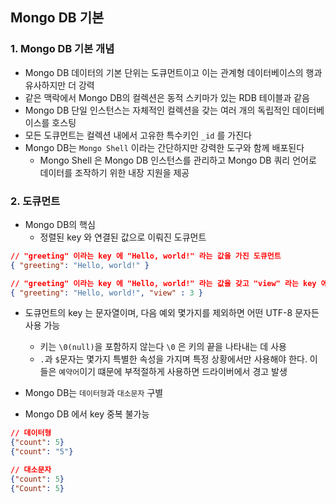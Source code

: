 ## Mongo DB 기본

### 1. Mongo DB 기본 개념

- Mongo DB 데이터의 기본 단위는 도큐먼트이고 이는 관계형 데이터베이스의 행과 유사하지만 더 강력
- 같은 맥락에서 Mongo DB의 컬렉션은 동적 스키마가 있는 RDB 테이블과 같음
- Mongo DB 단일 인스턴스는 자체적인 컬렉션을 갖는 여러 개의 독립적인 데이터베이스를 호스팅
- 모든 도큐먼트는 컬렉션 내에서 고유한 특수키인 `_id` 를 가진다
- Mongo DB는 `Mongo Shell` 이라는 간단하지만 강력한 도구와 함께 배포된다
  - Mongo Shell 은 Mongo DB 인스턴스를 관리하고 Mongo DB 쿼리 언어로 데이터를 조작하기 위한 내장 지원을 제공

### 2. 도큐먼트

- Mongo DB의 핵심
  - 정렬된 key 와 연결된 값으로 이뤄진 도큐먼트

````json
// "greeting" 이라는 key 에 "Hello, world!" 라는 값을 가진 도큐먼트
{ "greeting": "Hello, world!" }

// "greeting" 이라는 key 에 "Hello, world!" 라는 값을 갖고 "view" 라는 key 에 3이라는 값을 가진 도큐먼트
{ "greeting": "Hello, world!", "view" : 3 }
````

- 도큐먼트의 key 는 문자열이며, 다음 예외 몇가지를 제외하면 어떤 UTF-8 문자든 사용 가능

  - 키는 `\0(null)`을 포함하지 않는다 `\0` 은 키의 끝을 나타내는 데 사용
  - `.`과 `$`문자는 몇가지 특별한 속성을 가지며 특정 상황에서만 사용해야 한다. 이들은 `예약어`이기 떄문에 부적절하게 사용하면 드라이버에서 경고 발생
- Mongo DB는 `데이터형`과 `대소문자` 구별
- Mongo DB 에서 key 중복 불가능

````json
// 데이터형
{"count": 5}
{"count": "5"}

// 대소문자
{"count": 5}
{"Count": 5}
````
